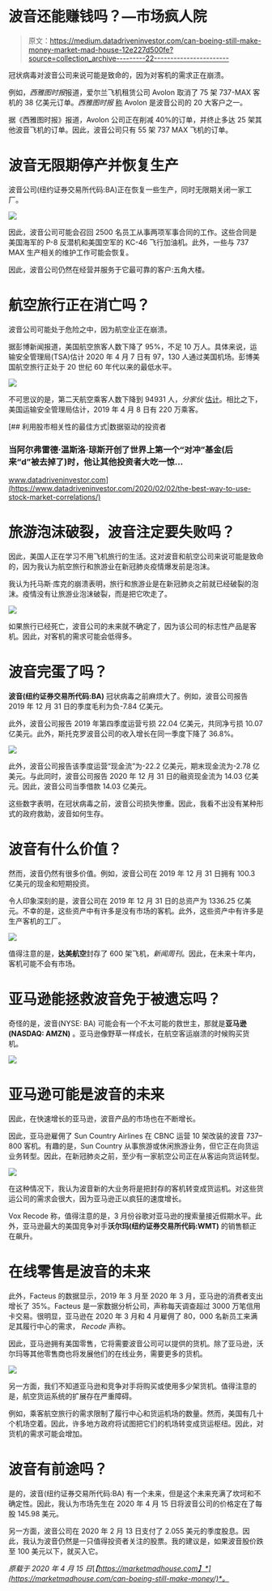# 波音还能赚钱吗？—市场疯人院

> 原文：<https://medium.datadriveninvestor.com/can-boeing-still-make-money-market-mad-house-12e227d500fe?source=collection_archive---------22----------------------->

冠状病毒对波音公司来说可能是致命的，因为对客机的需求正在崩溃。

例如，*西雅图时报*报道，爱尔兰飞机租赁公司 Avolon 取消了 75 架 737-MAX 客机的 38 亿美元订单。*西雅图时报* [称](https://www.seattletimes.com/business/boeing-aerospace/boeing-takes-new-blow-with-avolon-scrapping-8-billion-order/) Avolon 是波音公司的 20 大客户之一。

据《西雅图时报》报道，Avolon 公司正在削减 40%的订单，并终止多达 25 架其他波音飞机的订单。因此，波音公司只有 55 架 737 MAX 飞机的订单。

# 波音无限期停产并恢复生产

波音公司(纽约证券交易所代码:BA)正在恢复一些生产，同时无限期关闭一家工厂。

![](img/5074c564532a96d665747d91be6e68cd.png)

因此，波音公司可能会召回 2500 名员工从事两项军事合同的工作。这些合同是美国海军的 P-8 反潜机和美国空军的 KC-46 飞行加油机。此外，一些与 737 MAX 生产相关的维护工作可能会恢复。

因此，波音公司仍然在经营并服务于它最可靠的客户:五角大楼。

# 航空旅行正在消亡吗？

波音公司可能处于危险之中，因为航空业正在崩溃。

据彭博新闻报道，美国航空旅客人数下降了 95%，不足 10 万人。具体来说，运输安全管理局(TSA)估计 2020 年 4 月 7 日有 97，130 人通过美国机场。彭博美国航空旅行正处于 20 世纪 60 年代以来的最低水平。

![](img/f01cb0fee61037d6cb58a84b878fa292.png)

不可思议的是，第二天航空乘客人数下降到 94931 人，*分家伙* [估计](https://thepointsguy.com/news/when-will-we-start-traveling-again/)。相比之下，美国运输安全管理局估计，2019 年 4 月 8 日有 220 万乘客。

[](https://www.datadriveninvestor.com/2020/02/02/the-best-way-to-use-stock-market-correlations/) [## 利用股市相关性的最佳方式|数据驱动的投资者

### 当阿尔弗雷德·温斯洛·琼斯开创了世界上第一个“对冲”基金(后来“d”被去掉了)时，他让其他投资者大吃一惊…

www.datadriveninvestor.com](https://www.datadriveninvestor.com/2020/02/02/the-best-way-to-use-stock-market-correlations/) 

# 旅游泡沫破裂，波音注定要失败吗？

因此，美国人正在学习不用飞机旅行的生活。这对波音和航空公司来说可能是致命的，因为我认为航空旅行和旅游业在新冠肺炎疫情爆发前是泡沫。

我认为托马斯·库克的崩溃表明，旅行和旅游业是在新冠肺炎之前就已经破裂的泡沫。疫情没有让旅游业泡沫破裂，而是把它吹走了。

![](img/63f64dc47a699a6ef6db20b0657c218f.png)

如果旅行已经死亡，波音公司的未来就不确定了，因为该公司的标志性产品是客机。因此，对客机的需求可能会低得多。

# 波音完蛋了吗？

**波音(纽约证券交易所代码:BA)** 冠状病毒之前麻烦大了。例如，波音公司报告 2019 年 12 月 31 日的季度毛利为负-7.84 亿美元。

此外，波音公司报告 2019 年第四季度运营亏损 22.04 亿美元，共同净亏损 10.07 亿美元。此外，斯托克罗波音公司的收入增长在同一季度下降了 36.8%。

![](img/1067862bad8ae614c679a44613330fa9.png)

此外，波音公司报告该季度运营“现金流”为-22.2 亿美元，期末现金流为-2.78 亿美元。与此同时，波音公司报告 2020 年 12 月 31 日的融资现金流为 14.03 亿美元。因此，波音公司当季借款 14.03 亿美元。

这些数字表明，在冠状病毒之前，波音公司损失惨重。因此，我看不出没有某种形式的政府救助，波音如何生存。

# 波音有什么价值？

然而，波音仍然有很多价值。例如，波音公司在 2019 年 12 月 31 日拥有 100.3 亿美元的现金和短期投资。

令人印象深刻的是，波音公司在 2019 年 12 月 31 日的总资产为 1336.25 亿美元。不幸的是，这些资产中有许多是没有市场的客机。此外，这些资产中有许多是生产客机的工厂。

![](img/cb22dddb33eda914507c2bcb1617c2ac.png)

值得注意的是，**达美航空**封存了 600 架飞机，*新闻周刊*。因此，在未来十年内，客机可能不会有市场。

# 亚马逊能拯救波音免于被遗忘吗？

奇怪的是，波音(NYSE: BA) 可能会有一个不太可能的救世主，那就是**亚马逊(NASDAQ: AMZN)** 。亚马逊像野草一样成长，在航空客运崩溃的时候购买货机。

![](img/d4110b843db973749191250673a1e23a.png)

# 亚马逊可能是波音的未来

因此，在快速增长的亚马逊，波音产品的市场也在不断增长。

因此，亚马逊雇佣了 Sun Country Airlines 在 CBNC 运营 10 架改装的波音 737–800 客机。有趣的是，Sun Country 从事旅游或休闲旅游业务，但它正在向货运业务转型。因此，在新冠肺炎之前，至少有一家航空公司正在从客运向货运转型。

![](img/37a731990629c977adb7e2047a73744f.png)

在这种情况下，我认为波音新的大业务将是把封存的客机转变成货运机。对这些货运公司的需求会很大，因为亚马逊正以疯狂的速度增长。

Vox Recode 称，值得注意的是，3 月份谷歌对亚马逊的搜索量接近假期水平。此外，亚马逊最大的美国竞争对手**沃尔玛(纽约证券交易所代码:WMT)** 的销售额正在飙升。

# 在线零售是波音的未来

此外，Facteus 的数据显示，2019 年 3 月至 2020 年 3 月，亚马逊的消费者支出增长了 35%。Facteus 是一家数据分析公司，声称每天调查超过 3000 万笔信用卡交易。很明显，亚马逊在 2020 年 3 月和 4 月雇佣了 80，000 名新员工来满足其履行中心的需求， *Recode* 声称。

因此，亚马逊拥有美国零售，它将需要波音公司可以提供的货机。除了亚马逊，沃尔玛等其他零售商也将发展他们的在线业务，需要更多的货机。

![](img/fafbb1b0078108c7c7fda1afef1d2a6d.png)

另一方面，我们不知道亚马逊和竞争对手将购买或使用多少架货机。值得注意的是，航空货运系统的扩展存在严重障碍。

例如，乘客航空旅行的需求限制了履行中心和货运机场的数量。然而，美国有几十个机场空着。因此，许多地方政府将试图把它们的机场转变成货运枢纽。因此，对货机的需求可能会增加。

# 波音有前途吗？

是的，波音(纽约证券交易所代码:BA) 有一个未来，但是这个未来充满了坎坷和不确定性。因此，我认为市场先生在 2020 年 4 月 15 日将波音公司的价格定在了每股 145.98 美元。

另一方面，波音公司在 2020 年 2 月 13 日支付了 2.055 美元的季度股息。因此，我认为波音仍然是一只值得投资者关注的股票。我的建议是，如果波音股价跌至 100 美元以下，就买入它。

*原载于 2020 年 4 月 15 日*[*【https://marketmadhouse.com】*](https://marketmadhouse.com/can-boeing-still-make-money/)*。*